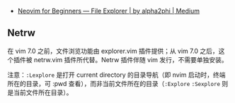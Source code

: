 - [Neovim for Beginners — File Explorer | by alpha2phi | Medium](https://alpha2phi.medium.com/neovim-for-beginners-file-explorer-a0b2e5cf6c57)

## Netrw

在 vim 7.0 之前，文件浏览功能由 explorer.vim 插件提供；从 vim 7.0 之后，这个插件被 netrw.vim 插件所代替。Netrw 插件伴随 vim 发行，不需要单独安装。

注意：`:Lexplore` 是打开 current directory 的目录导航（即 nvim 启动时，终端所在的目录，可 :pwd 查看），而非当前文件所在的目录（`:Explore` `:Sexplore` 则是当前文件所在目录）。

